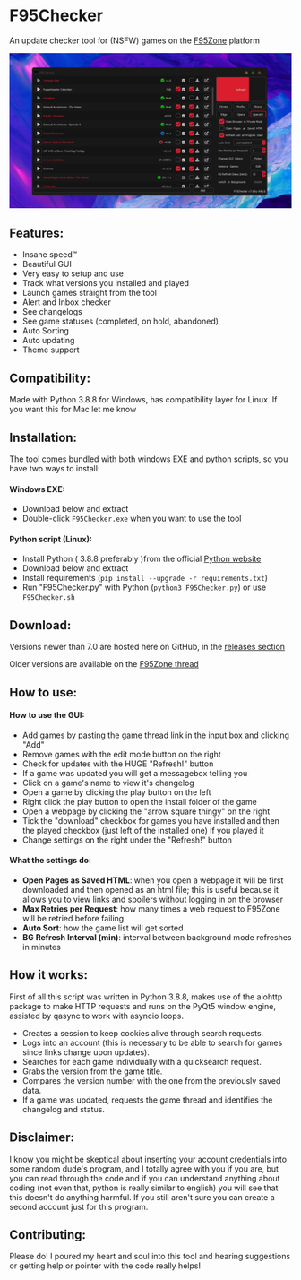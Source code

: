 # F95Checker
An update checker tool for (NSFW) games on the [F95Zone](https://f95zone.to/) platform

<p align="center">
  <img src=".github/images/F95Checker.png">
</p>

## Features:
 - Insane speed™
 - Beautiful GUI
 - Very easy to setup and use
 - Track what versions you installed and played
 - Launch games straight from the tool
 - Alert and Inbox checker
 - See changelogs
 - See game statuses (completed, on hold, abandoned)
 - Auto Sorting
 - Auto updating
 - Theme support

## Compatibility:
Made with Python 3.8.8 for Windows, has compatibility layer for Linux. If you want this for Mac let me know

## Installation:
The tool comes bundled with both windows EXE and python scripts, so you have two ways to install:

#### Windows EXE:
 - Download below and extract
 - Double-click `F95Checker.exe` when you want to use the tool
#### Python script (Linux):
 - Install Python ( 3.8.8 preferably )from the official [Python website](https://www.python.org/downloads/)
 - Download below and extract
 - Install requirements (`pip install --upgrade -r requirements.txt`)
 - Run "F95Checker.py" with Python (`python3 F95Checker.py`) or use `F95Checker.sh`

## Download:
Versions newer than 7.0 are hosted here on GitHub, in the [releases section](https://github.com/Willy-JL/f95checker/releases)

Older versions are available on the [F95Zone thread](https://f95zone.to/threads/44173/)

## How to use:

#### How to use the GUI:
 - Add games by pasting the game thread link in the input box and clicking "Add"
 - Remove games with the edit mode button on the right
 - Check for updates with the HUGE "Refresh!" button
 - If a game was updated you will get a messagebox telling you
 - Click on a game's name to view it's changelog
 - Open a game by clicking the play button on the left
 - Right click the play button to open the install folder of the game
 - Open a webpage by clicking the "arrow square thingy" on the right
 - Tick the "download" checkbox for games you have installed and then the played checkbox (just left of the installed one) if you played it
 - Change settings on the right under the "Refresh!" button

#### What the settings do:
 - **Open Pages as Saved HTML**: when you open a webpage it will be first downloaded and then opened as an html file; this is useful because it allows you to view links and spoilers without logging in on the browser
 - **Max Retries per Request**: how many times a web request to F95Zone will be retried before failing
 - **Auto Sort**: how the game list will get sorted
 - **BG Refresh Interval (min)**: interval between background mode refreshes in minutes

## How it works:
First of all this script was written in Python 3.8.8, makes use of the aiohttp package to make HTTP requests and runs on the PyQt5 window engine, assisted by qasync to work with asyncio loops.
 - Creates a session to keep cookies alive through search requests.
 - Logs into an account (this is necessary to be able to search for games since links change upon updates).
 - Searches for each game individually with a quicksearch request.
 - Grabs the version from the game title.
 - Compares the version number with the one from the previously saved data.
 - If a game was updated, requests the game thread and identifies the changelog and status.

## Disclaimer:
I know you might be skeptical about inserting your account credentials into some random dude's program, and I totally agree with you if you are, but you can read through the code and if you can understand anything about coding (not even that, python is really similar to english) you will see that this doesn't do anything harmful. If you still aren't sure you can create a second account just for this program.

## Contributing:
Please do! I poured my heart and soul into this tool and hearing suggestions or getting help or pointer with the code really helps!